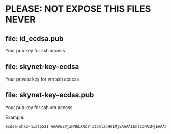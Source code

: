 # PLEASE: NOT EXPOSE THIS FILES NEVER

## file: id_ecdsa.pub

Your pub key for ssh access

## file: skynet-key-ecdsa

Your private key for vm ssh access

## file: skynet-key-ecdsa.pub

Your pub key for ssh vm access


Example:

```sh
ecdsa-sha2-nistp521 AAAAE2VjZHNhLXNoYTItbmlzdHA1MjEAAAAIbmlzdHA1MjEAAACFBAGlnHQ09pHcMKnC+qn+HbP0tEMw/8sbCmhB1uQM878kaHKkgmeWsISGRWVhauCx177s9wFLXmRqoIdRQtFKFlzx9LLZow6FkhPFmfv/a+3Z5A1TuJAKGkXxKLUQUAga24YG/qaOY2O1FDl55XzcLnxGg5zWrQ== rancher@rancher
```